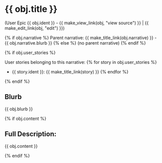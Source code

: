 # {{ obj.title }}
(User Epic {{ obj.ident }} - {{ make_view_link(obj, "view source") }} | {{ make_edit_link(obj, "edit") }})

{% if obj.narrative %}
Parent narrative: {{ make_title_link(obj.narrative) }} - {{ obj.narrative.blurb }}
{% else %}
(no parent narrative)
{% endif %}

{% if obj.user_stories %}

User stories belonging to this narrative:
{% for story in obj.user_stories %}
* {{ story.ident }}: {{ make_title_link(story) }}
{% endfor %}

{% endif %}

## Blurb

{{ obj.blurb }}

{% if obj.content %}

## Full Description:

{{ obj.content }}

{% endif %}

<div id="dcppc-tags" style="visibility: hidden;">
{% if obj.tags %}
    {% for tag in obj.tags %}
        <p>{{ tag }}</p>
    {% endfor %}
{% endif %}
</div>

